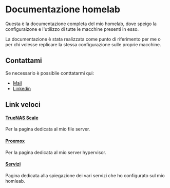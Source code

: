 # Documentazione homelab

Questa è la documentazione completa del mio homelab, dove speigo la configuraizone e l'utilizzo di tutte le macchine presenti in esso.

La documentazione è stata realizzata come punto di riferimento per me o per chi volesse replicare la stessa configurazione sulle proprie macchine.

## Contattami

Se necessario è possiblie conttatarmi qui:

- [Mail](mailto:alessio.cucinotta@ale.ac)
- [Linkedin](https://www.linkedin.com/in/alessio-cucinotta-cms)

## Link veloci

#### [TrueNAS Scale](truenas/nas-intro.md)

Per la pagina dedicata al mio file server.

#### [Proxmox](proxmox/prox-intro.md)

Per la pagina dedicata al mio server hypervisor.

#### [Servizi](services/nextcloud.md)

Pagina dedicata alla spiegazione dei vari servizi che ho configurato sul mio homleab.